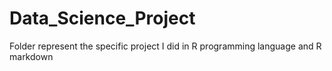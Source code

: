 # Data_Science_Project

Folder represent the specific project I did in R programming language and R markdown

